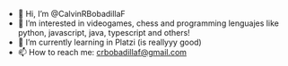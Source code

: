 - 👋 Hi, I’m @CalvinRBobadillaF
- 👀 I’m interested in videogames, chess and programming lenguajes like python, javascript, java, typescript and others!
- 🌱 I’m currently learning in Platzi (is reallyyy good)
- 📫 How to reach me: crbobadillaf@gmail.com
  

<!---
CalvinRBobadillaF/CalvinRBobadillaF is a ✨ special ✨ repository because its `README.md` (this file) appears on your GitHub profile.
You can click the Preview link to take a look at your changes.
--->
